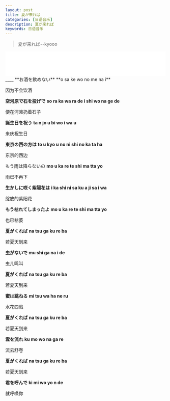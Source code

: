 ```yaml
---
layout: post
title: 夏が来れば
categories: [日语音乐]
description: 夏が来れば
keywords: 日语音乐
---
```


>夏が来れば--kyooo

<iframe border="1" frameborder="0" height="77" marginheight="0" marginwidth="0" src="//music.163.com/outchain/player?type=2&amp;id=29273895&amp;auto=0&amp;height=66" width="100%">
</iframe>
____
**お酒を飲めない**
**o sa ke wo no me na i**

因为不会饮酒

**空河原で石を投げで**
**so ra ka wa ra de i shi wo na ge de**

便在河滩扔着石子

**誕生日を祝う**
**ta n jo u bi wo i wa u**

来庆祝生日

**東京の西の方は**
**to u kyo u no ni shi no ka ta ha**

东京的西边

もう雨は降らないの
**mo u ka re te shi ma tta yo**

雨已不再下

**生かしに咲く紫陽花は**
**i ka shi ni sa ku a ji sa i wa**

绽放的紫阳花

**もう枯れてしまったよ**
**mo u ka re te shi ma tta yo**

也已枯萎

**夏がくれば**
**na tsu ga ku re ba**

若夏天到来

**虫がないで**
**mu shi ga na i de**

虫儿鸣叫

**夏がくれば**
**na tsu ga ku re ba**

若夏天到来

**蜜は跳ねる**
**mi tsu wa ha ne ru**

水花四溅

**夏がくれば**
**na tsu ga ku re ba**

若夏天到来

**雲を流れ**
**ku mo wo na ga re**

流云舒卷

**夏がくれば**
**na tsu ga ku re ba**

若夏天到来

**君を呼んで**
**ki mi wo yo n de**

就呼唤你

 

